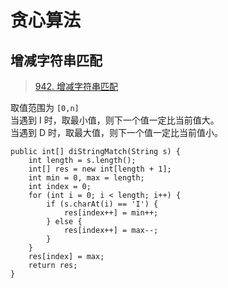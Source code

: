 # 贪心算法

## 增减字符串匹配

> [942. 增减字符串匹配](https://leetcode.cn/problems/di-string-match/)  

取值范围为 `[0,n]`   
当遇到 I 时，取最小值，则下一个值一定比当前值大。  
当遇到 D 时，取最大值，则下一个值一定比当前值小。  

```
public int[] diStringMatch(String s) {
    int length = s.length();
    int[] res = new int[length + 1];
    int min = 0, max = length;
    int index = 0;
    for (int i = 0; i < length; i++) {
        if (s.charAt(i) == 'I') {
            res[index++] = min++;
        } else {
            res[index++] = max--;
        }
    }
    res[index] = max;
    return res;
}
```